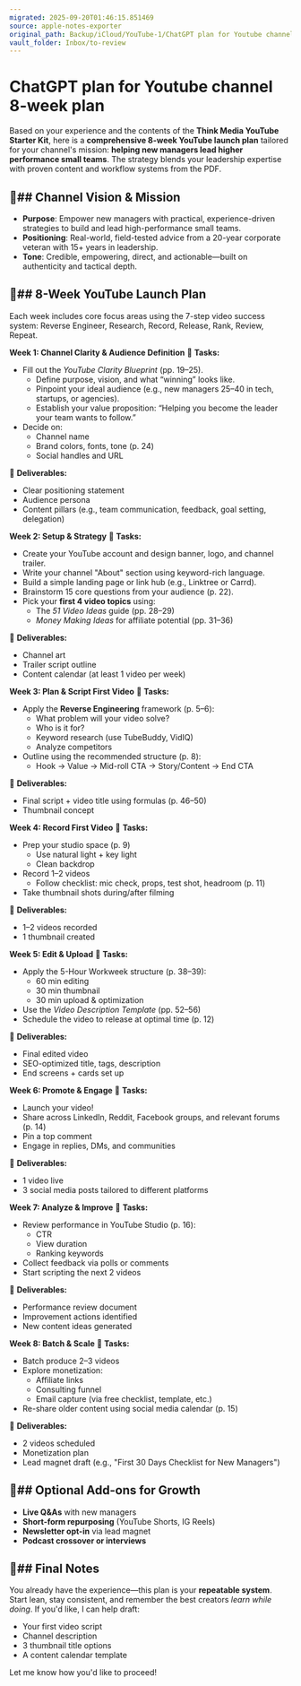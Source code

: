 ```yaml
---
migrated: 2025-09-20T01:46:15.851469
source: apple-notes-exporter
original_path: Backup/iCloud/YouTube-1/ChatGPT plan for Youtube channel 8-week plan.md
vault_folder: Inbox/to-review
---
```

# ChatGPT plan for Youtube channel 8-week plan

Based on your experience and the contents of the **Think Media YouTube Starter Kit**, here is a **comprehensive 8-week YouTube launch plan** tailored for your channel's mission: **helping new managers lead higher performance small teams**. The strategy blends your leadership expertise with proven content and workflow systems from the PDF.

## 🎯**##  Channel Vision & Mission**
* **Purpose**: Empower new managers with practical, experience-driven strategies to build and lead high-performance small teams.
* **Positioning**: Real-world, field-tested advice from a 20-year corporate veteran with 15+ years in leadership.
* **Tone**: Credible, empowering, direct, and actionable—built on authenticity and tactical depth.

## 📅**##  8-Week YouTube Launch Plan**
Each week includes core focus areas using the 7-step video success system: Reverse Engineer, Research, Record, Release, Rank, Review, Repeat.

**Week 1: Channel Clarity & Audience Definition**
🔹 **Tasks:**

* Fill out the *YouTube Clarity Blueprint* (pp. 19–25).
	* Define purpose, vision, and what “winning” looks like.
	* Pinpoint your ideal audience (e.g., new managers 25–40 in tech, startups, or agencies).
	* Establish your value proposition: “Helping you become the leader your team wants to follow.”
* Decide on:
	* Channel name
	* Brand colors, fonts, tone (p. 24)
	* Social handles and URL

🔹 **Deliverables:**

* Clear positioning statement
* Audience persona
* Content pillars (e.g., team communication, feedback, goal setting, delegation)

**Week 2: Setup & Strategy**
🔹 **Tasks:**

* Create your YouTube account and design banner, logo, and channel trailer.
* Write your channel "About" section using keyword-rich language.
* Build a simple landing page or link hub (e.g., Linktree or Carrd).
* Brainstorm 15 core questions from your audience (p. 22).
* Pick your **first 4 video topics** using:
	* The *51 Video Ideas* guide (pp. 28–29)
	* *Money Making Ideas* for affiliate potential (pp. 31–36)

🔹 **Deliverables:**

* Channel art
* Trailer script outline
* Content calendar (at least 1 video per week)

**Week 3: Plan & Script First Video**
🔹 **Tasks:**

* Apply the **Reverse Engineering** framework (p. 5–6):
	* What problem will your video solve?
	* Who is it for?
	* Keyword research (use TubeBuddy, VidIQ)
	* Analyze competitors
* Outline using the recommended structure (p. 8):
	* Hook → Value → Mid-roll CTA → Story/Content → End CTA

🔹 **Deliverables:**

* Final script + video title using formulas (p. 46–50)
* Thumbnail concept

**Week 4: Record First Video**
🔹 **Tasks:**

* Prep your studio space (p. 9)
	* Use natural light + key light
	* Clean backdrop
* Record 1–2 videos
	* Follow checklist: mic check, props, test shot, headroom (p. 11)
* Take thumbnail shots during/after filming

🔹 **Deliverables:**

* 1–2 videos recorded
* 1 thumbnail created

**Week 5: Edit & Upload**
🔹 **Tasks:**

* Apply the 5-Hour Workweek structure (p. 38–39):
	* 60 min editing
	* 30 min thumbnail
	* 30 min upload & optimization
* Use the *Video Description Template* (pp. 52–56)
* Schedule the video to release at optimal time (p. 12)

🔹 **Deliverables:**

* Final edited video
* SEO-optimized title, tags, description
* End screens + cards set up

**Week 6: Promote & Engage**
🔹 **Tasks:**

* Launch your video!
* Share across LinkedIn, Reddit, Facebook groups, and relevant forums (p. 14)
* Pin a top comment
* Engage in replies, DMs, and communities

🔹 **Deliverables:**

* 1 video live
* 3 social media posts tailored to different platforms

**Week 7: Analyze & Improve**
🔹 **Tasks:**

* Review performance in YouTube Studio (p. 16):
	* CTR
	* View duration
	* Ranking keywords
* Collect feedback via polls or comments
* Start scripting the next 2 videos

🔹 **Deliverables:**

* Performance review document
* Improvement actions identified
* New content ideas generated

**Week 8: Batch & Scale**
🔹 **Tasks:**

* Batch produce 2–3 videos
* Explore monetization:
	* Affiliate links
	* Consulting funnel
	* Email capture (via free checklist, template, etc.)
* Re-share older content using social media calendar (p. 15)

🔹 **Deliverables:**

* 2 videos scheduled
* Monetization plan
* Lead magnet draft (e.g., "First 30 Days Checklist for New Managers")

## 🧩**##  Optional Add-ons for Growth**
* **Live Q&As** with new managers
* **Short-form repurposing** (YouTube Shorts, IG Reels)
* **Newsletter opt-in** via lead magnet
* **Podcast crossover or interviews**

## 💬**##  Final Notes**
You already have the experience—this plan is your **repeatable system**. Start lean, stay consistent, and remember the best creators *learn while doing*.
If you'd like, I can help draft:
* Your first video script
* Channel description
* 3 thumbnail title options
* A content calendar template

Let me know how you'd like to proceed!
